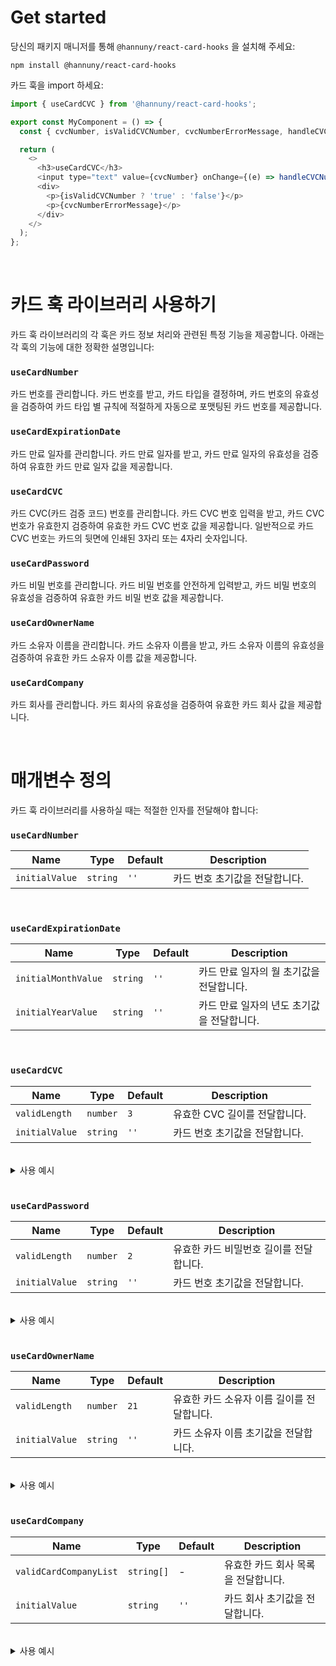 # Get started

당신의 패키지 매니저를 통해 `@hannuny/react-card-hooks` 을 설치해 주세요:

```shell
npm install @hannuny/react-card-hooks
```

카드 훅을 import 하세요:

```javascript
import { useCardCVC } from '@hannuny/react-card-hooks';

export const MyComponent = () => {
  const { cvcNumber, isValidCVCNumber, cvcNumberErrorMessage, handleCVCNumberChange } = useCardCVC();

  return (
    <>
      <h3>useCardCVC</h3>
      <input type="text" value={cvcNumber} onChange={(e) => handleCVCNumberChange(e.target.value)} />
      <div>
        <p>{isValidCVCNumber ? 'true' : 'false'}</p>
        <p>{cvcNumberErrorMessage}</p>
      </div>
    </>
  );
};
```

<br />

# 카드 훅 라이브러리 사용하기

카드 훅 라이브러리의 각 훅은 카드 정보 처리와 관련된 특정 기능을 제공합니다. 아래는 각 훅의 기능에 대한 정확한 설명입니다:

### `useCardNumber`

카드 번호를 관리합니다. 카드 번호를 받고, 카드 타입을 결정하며, 카드 번호의 유효성을 검증하여 카드 타입 별 규칙에 적절하게 자동으로 포맷팅된 카드 번호를 제공합니다.

### `useCardExpirationDate`

카드 만료 일자를 관리합니다. 카드 만료 일자를 받고, 카드 만료 일자의 유효성을 검증하여 유효한 카드 만료 일자 값을 제공합니다.

### `useCardCVC`

카드 CVC(카드 검증 코드) 번호를 관리합니다. 카드 CVC 번호 입력을 받고, 카드 CVC 번호가 유효한지 검증하여 유효한 카드 CVC 번호 값을 제공합니다. 일반적으로 카드 CVC 번호는 카드의 뒷면에 인쇄된 3자리 또는 4자리 숫자입니다.

### `useCardPassword`

카드 비밀 번호를 관리합니다. 카드 비밀 번호를 안전하게 입력받고, 카드 비밀 번호의 유효성을 검증하여 유효한 카드 비밀 번호 값을 제공합니다.

### `useCardOwnerName`

카드 소유자 이름을 관리합니다. 카드 소유자 이름을 받고, 카드 소유자 이름의 유효성을 검증하여 유효한 카드 소유자 이름 값을 제공합니다.

### `useCardCompany`

카드 회사를 관리합니다. 카드 회사의 유효성을 검증하여 유효한 카드 회사 값을 제공합니다.

<br />

# 매개변수 정의

카드 훅 라이브러리를 사용하실 때는 적절한 인자를 전달해야 합니다:

### `useCardNumber`

| Name           | Type     | Default | Description                    |
| -------------- | -------- | ------- | ------------------------------ |
| `initialValue` | `string` | `''`    | 카드 번호 초기값을 전달합니다. |

<br />

### `useCardExpirationDate`

| Name                | Type     | Default | Description                                |
| ------------------- | -------- | ------- | ------------------------------------------ |
| `initialMonthValue` | `string` | `''`    | 카드 만료 일자의 월 초기값을 전달합니다.   |
| `initialYearValue`  | `string` | `''`    | 카드 만료 일자의 년도 초기값을 전달합니다. |

<br />

### `useCardCVC`

| Name           | Type     | Default | Description                    |
| -------------- | -------- | ------- | ------------------------------ |
| `validLength`  | `number` | `3`     | 유효한 CVC 길이를 전달합니다.  |
| `initialValue` | `string` | `''`    | 카드 번호 초기값을 전달합니다. |

<br />

<details>
<summary>사용 예시</summary>

```js
export const MyComponent = () => {
  const { cvcNumber, isValidCVCNumber, cvcNumberErrorMessage, handleCVCNumberChange } = useCardCVC(4);

  // 이제 카드 CVC 번호는 4자리 숫자여야만 유효합니다.
};
```

</details>
<br />

### `useCardPassword`

| Name           | Type     | Default | Description                             |
| -------------- | -------- | ------- | --------------------------------------- |
| `validLength`  | `number` | `2`     | 유효한 카드 비밀번호 길이를 전달합니다. |
| `initialValue` | `string` | `''`    | 카드 번호 초기값을 전달합니다.          |

<br />

<details>
<summary>사용 예시</summary>

```js
export const MyComponent = () => {
  const { password, isValidPassword, passwordErrorMessage, handlePasswordChange } = useCardPassword(4);

  // 이제 카드 비밀번호는 4자리 숫자여야만 유효합니다.
};
```

</details>
<br />

### `useCardOwnerName`

| Name           | Type     | Default | Description                                |
| -------------- | -------- | ------- | ------------------------------------------ |
| `validLength`  | `number` | `21`    | 유효한 카드 소유자 이름 길이를 전달합니다. |
| `initialValue` | `string` | `''`    | 카드 소유자 이름 초기값을 전달합니다.      |

<br />

<details>
<summary>사용 예시</summary>

```js
export const MyComponent = () => {
  const { ownerName, isValidOwnerName, ownerNameErrorMessage, handleOwnerNameChange } = useCardOwnerName(10);

  // 이제 카드 소유자 이름은 10자리 숫자여야만 유효합니다.
};
```

</details>
<br />

### `useCardCompany`

| Name                   | Type       | Default | Description                         |
| ---------------------- | ---------- | ------- | ----------------------------------- |
| `validCardCompanyList` | `string[]` | -       | 유효한 카드 회사 목록을 전달합니다. |
| `initialValue`         | `string`   | `''`    | 카드 회사 초기값을 전달합니다.      |

<br />

<details>
<summary>사용 예시</summary>

```js
export const MyComponent = () => {
  const { cardCompany, isValidCardCompany, cardCompanyErrorMessage, handleCardCompanyChange } = useCardCompany([
    '신한카드',
    '롯데카드',
    'BC카드',
  ]);

  // 이제 카드 회사는 신한카드, 롯데카드, BC카드 중 하나여야만 유효합니다.
};
```

</details>
